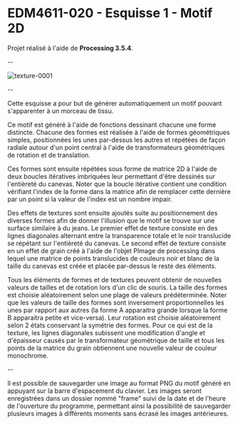 # EDM4611-020 - Esquisse 1 - Motif 2D

Projet réalisé à l'aide de **Processing 3.5.4**.

--

![texture-0001](https://user-images.githubusercontent.com/48024730/134047339-143531ee-68ab-4029-b33e-5c8b14fe4254.png)

--

Cette esquisse a pour but de générer automatiquement un motif pouvant s'apparenter à un morceau de tissu.

Ce motif est généré à l'aide de fonctions dessinant chacune une forme distincte. Chacune des formes est réalisée à l'aide de formes géométriques simples, positionnées les unes par-dessus les autres et répétées de façon radiale autour d'un point central à l'aide de transformateurs géométriques de rotation et de translation.

Ces formes sont ensuite répétées sous forme de matrice 2D à l'aide de deux boucles itératives imbriquées leur permettant d'être dessinés sur l'entièreté du canevas. Noter que la boucle itérative contient une condition vérifiant l'index de la forme dans la matrice afin de remplacer cette dernière par un point si la valeur de l'index est un nombre impair.

Des effets de textures sont ensuite ajoutés suite au positionnement des diverses formes afin de donner l'illusion que le motif se trouve sur une surface similaire à du jeans.
Le premier effet de texture consiste en des lignes diagonales alternant entre la transparence totale et le noir translucide se répétant sur l'entièreté du canevas.
Le second effet de texture consiste en un effet de grain créé à l'aide de l'objet PImage de processing dans lequel une matrice de points translucides de couleurs noir et blanc de la taille du canevas est créée et placée par-dessus le reste des éléments.

Tous les éléments de formes et de textures peuvent obtenir de nouvelles valeurs de tailles et de rotation lors d'un clic de souris. La taille des formes est choisie aléatoirement selon une plage de valeurs prédéterminée. Noter que les valeurs de taille des formes sont inversement proportionnelles les unes par rapport aux autres (la forme A apparaitra grande lorsque la forme B apparaitra petite et vice-versa). Leur rotation est choisie aléatoirement selon 2 états conservant la symétrie des formes. Pour ce qui est de la texture, les lignes diagonales subissent une modification d'angle et d'épaisseur causés par le transformateur géométrique de taille et tous les points de la matrice du grain obtiennent une nouvelle valeur de couleur monochrome.

--

Il est possible de sauvegarder une image au format PNG du motif généré en appuyant sur la barre d'espacement du clavier. Les images seront enregistrées dans un dossier nommé "frame" suivi de la date et de l'heure de l'ouverture du programme, permettant ainsi la possibilité de sauvegarder plusieurs images à différents moments sans écrasé les images antérieures.
